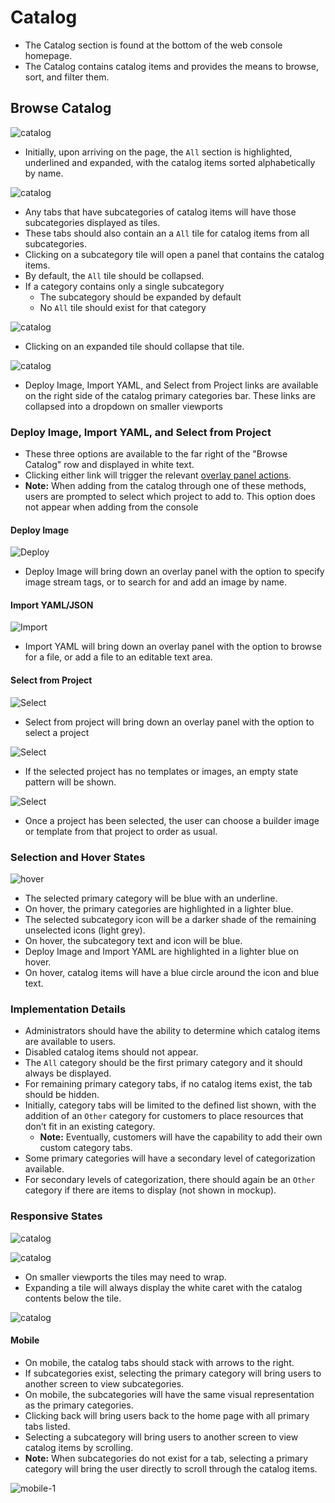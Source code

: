 # Catalog

- The Catalog section is found at the bottom of the web console homepage.
- The Catalog contains catalog items and provides the means to browse, sort, and filter them.


## Browse Catalog

![catalog](img/Browse-1.png)
- Initially, upon arriving on the page, the `All` section is highlighted, underlined and expanded, with the catalog items sorted alphabetically by name.

![catalog](img/Browse-3.png)
- Any tabs that have subcategories of catalog items will have those subcategories displayed as tiles.
- These tabs should also contain an a `All` tile for catalog items from all subcategories.
- Clicking on a subcategory tile will open a panel that contains the catalog items.
- By default, the `All` tile should be collapsed.
- If a category contains only a single subcategory
	- The subcategory should be expanded by default
	- No `All` tile should exist for that category

![catalog](img/Browse-2.png)
- Clicking on an expanded tile should collapse that tile.

![catalog](img/Select-01.png)

- Deploy Image,  Import YAML, and Select from Project links are available on the right side of the catalog primary categories bar. These links are collapsed into a dropdown on smaller viewports

### Deploy Image,  Import YAML, and Select from Project
- These three options are available to the far right of the  "Browse Catalog" row and displayed in white text.
- Clicking either link will trigger the relevant [overlay panel actions](../patterns/overlay-panel.md).
- **Note:** When adding from the catalog through one of these methods, users are prompted to select which project to add to. This option does not appear when adding from the console

#### Deploy Image

![Deploy](img/Deploy.png)

- Deploy Image will bring down an overlay panel with the option to specify image stream tags, or to search for and add an image by name.

#### Import YAML/JSON

![Import](img/Import.png)

- Import YAML will bring down an overlay panel with the option to browse for a file, or add a file to an editable text area.

#### Select from Project

![Select](img/Select-02.png)

- Select from project will bring down an overlay panel with the option to select a project

![Select](img/Select-03.png)

- If the selected project has no templates or images, an empty state pattern will be shown.

![Select](img/Select-04.png)

- Once a project has been selected, the user can choose a builder image or template from that project to order as usual.

### Selection and Hover States
![hover](img/Browse-4.png)
- The selected primary category will be blue with an underline.
- On hover, the primary categories are highlighted in a lighter blue.
- The selected subcategory icon will be a darker shade of the remaining unselected icons (light grey).
- On hover, the subcategory text and icon will be blue.
- Deploy Image and Import YAML are highlighted in a lighter blue on hover.
- On hover, catalog items will have a blue circle around the icon and  blue text.

### Implementation Details
- Administrators should have the ability to determine which catalog items are available to users.
- Disabled catalog items should not appear.    
- The `All` category should be the first primary category and it should always be displayed.
- For remaining primary category tabs, if no catalog items exist, the tab should be hidden.
- Initially, category tabs will be limited to the defined list shown, with the addition of an `Other` category for customers to place resources that don’t fit in an existing category.
	- **Note:** Eventually, customers will have the capability to add their own custom category tabs.
- Some primary categories will have a secondary level of categorization available.
- For secondary levels of categorization, there should again be an `Other` category if there are items to display (not shown in mockup).


### Responsive States

![catalog](img/Browse-5.png)

![catalog](img/Browse-6A.png)

- On smaller viewports the tiles may need to wrap.
- Expanding a tile will always display the white caret with the catalog contents below the tile.

![catalog](img/Browse-7A.png)

#### Mobile
- On mobile, the catalog tabs should stack with arrows to the right.
- If subcategories exist, selecting the primary category will bring users to another screen to view subcategories.
- On mobile, the subcategories will have the same visual representation as the primary categories.
- Clicking back will bring users back to the home page with all primary tabs listed.
- Selecting a subcategory will bring users to another screen to view catalog items by scrolling.
- **Note:** When subcategories do not exist for a tab, selecting a primary category will bring the user directly to scroll through the catalog items.

![mobile-1](img/MOBILE-Catalog.png)
